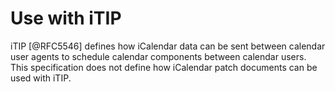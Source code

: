 # Use with iTIP

iTIP [@RFC5546] defines how iCalendar data can be sent between
calendar user agents to schedule calendar components between calendar
users.  This specification does not define how iCalendar patch
documents can be used with iTIP.

